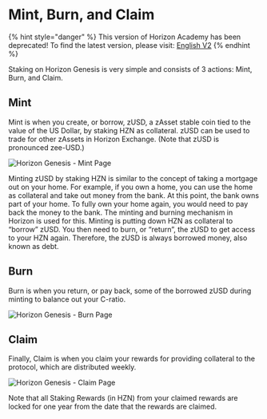 # Mint, Burn, and Claim

{% hint style="danger" %}
This version of Horizon Academy has been deprecated! To find the latest version, please visit: [English V2](https://academy.horizonprotocol.com/)
{% endhint %}

Staking on Horizon Genesis is very simple and consists of 3 actions: Mint, Burn, and Claim.

## Mint

Mint is when you create, or borrow, zUSD, a zAsset stable coin tied to the value of the US Dollar, by staking HZN as collateral. zUSD can be used to trade for other zAssets in Horizon Exchange. (Note that zUSD is pronounced zee-USD.)

![Horizon Genesis - Mint Page](../../.gitbook/assets/HorizonGenesis\_2\_Mint.png)

Minting zUSD by staking HZN is similar to the concept of taking a mortgage out on your home. For example, if you own a home, you can use the home as collateral and take out money from the bank. At this point, the bank owns part of your home. To fully own your home again, you would need to pay back the money to the bank. The minting and burning mechanism in Horizon is used for this. Minting is putting down HZN as collateral to “borrow” zUSD. You then need to burn, or “return”, the zUSD to get access to your HZN again. Therefore, the zUSD is always borrowed money, also known as debt.

## Burn

Burn is when you return, or pay back, some of the borrowed zUSD during minting to balance out your C-ratio.

![Horizon Genesis - Burn Page](../../.gitbook/assets/HorizonGenesis\_3\_Burn.png)

## Claim

Finally, Claim is when you claim your rewards for providing collateral to the protocol, which are distributed weekly.

![Horizon Genesis - Claim Page](../../.gitbook/assets/HorizonGenesis\_4\_Claim.png)

Note that all Staking Rewards (in HZN) from your claimed rewards are locked for one year from the date that the rewards are claimed.
